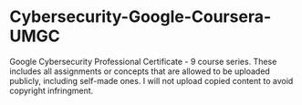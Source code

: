 # Cybersecurity-Google-Coursera-UMGC
Google Cybersecurity Professional Certificate - 9 course series. These includes all assignments or concepts that are allowed to be uploaded publicly, including self-made ones. I will not upload copied content to avoid copyright infringment.
